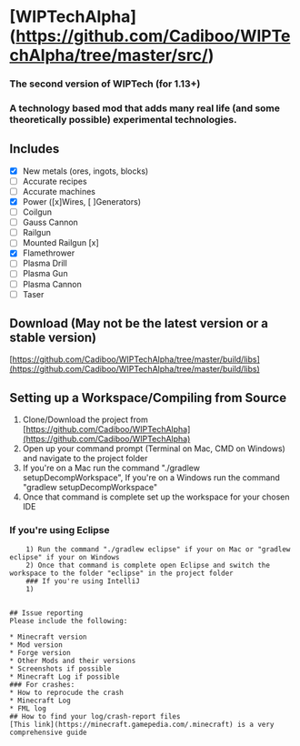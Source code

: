 # [WIPTechAlpha] (https://github.com/Cadiboo/WIPTechAlpha/tree/master/src/)
### The second version of WIPTech (for 1.13+)
### A technology based mod that adds many real life (and some theoretically possible) experimental technologies.

## Includes
- [x] New metals (ores, ingots, blocks)
- [ ] Accurate recipes
- [ ] Accurate machines
- [x] Power ([x]Wires, [ ]Generators)
- [ ] Coilgun
- [ ] Gauss Cannon
- [ ] Railgun
- [ ] Mounted Railgun [x]
- [x] Flamethrower
- [ ] Plasma Drill
- [ ] Plasma Gun
- [ ] Plasma Cannon
- [ ] Taser

## Download (May not be the latest version or a stable version)
[https://github.com/Cadiboo/WIPTechAlpha/tree/master/build/libs](https://github.com/Cadiboo/WIPTechAlpha/tree/master/build/libs)

## Setting up a Workspace/Compiling from Source
1) Clone/Download the project from [https://github.com/Cadiboo/WIPTechAlpha](https://github.com/Cadiboo/WIPTechAlpha)
2) Open up your command prompt (Terminal on Mac, CMD on Windows) and navigate to the project folder
3) If you're on a Mac run the command "./gradlew setupDecompWorkspace", If you're on a Windows run the command "gradlew setupDecompWorkspace"
4) Once that command is complete set up the workspace for your chosen IDE
### If you're using Eclipse
        1) Run the command "./gradlew eclipse" if your on Mac or "gradlew eclipse" if your on Windows
        2) Once that command is complete open Eclipse and switch the workspace to the folder "eclipse" in the project folder
        ### If you're using IntelliJ
        1) 
    
    
    ## Issue reporting
    Please include the following:
    
    * Minecraft version
    * Mod version
    * Forge version
    * Other Mods and their versions
    * Screenshots if possible
    * Minecraft Log if possible
    ### For crashes:
    * How to reprocude the crash
    * Minecraft Log
    * FML log
    ## How to find your log/crash-report files
    [This link](https://minecraft.gamepedia.com/.minecraft) is a very comprehensive guide
